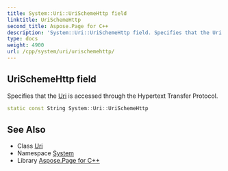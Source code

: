 ```yaml
---
title: System::Uri::UriSchemeHttp field
linktitle: UriSchemeHttp
second_title: Aspose.Page for C++
description: 'System::Uri::UriSchemeHttp field. Specifies that the Uri is accessed through the Hypertext Transfer Protocol in C++.'
type: docs
weight: 4900
url: /cpp/system/uri/urischemehttp/
---
```

## UriSchemeHttp field


Specifies that the [Uri](../) is accessed through the Hypertext Transfer Protocol.

```cpp
static const String System::Uri::UriSchemeHttp
```

## See Also

* Class [Uri](../)
* Namespace [System](../../)
* Library [Aspose.Page for C++](../../../)
